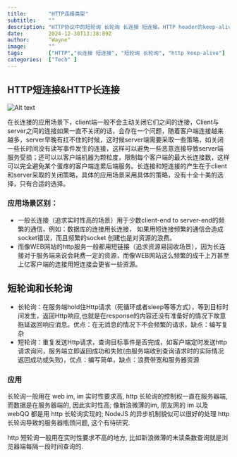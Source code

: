 ```yaml
---
title:       "HTTP连接类型"
subtitle:    ""
description: "HTTP协议中的短轮询 长轮询 长连接 短连接。HTTP header的keep-alive。"
date:        2024-12-30T13:38:09Z
author:      "Wayne"
image:       ""
tags:        ["HTTP","长连接 短连接", "短轮询 长轮询", "http keep-alive"]
categories:  ["Tech" ]
---
```


## HTTP短连接&HTTP长连接

![Alt text](/img/HTTP连接类型.png)  

在长连接的应用场景下，client端一般不会主动关闭它们之间的连接，Client与server之间的连接如果一直不关闭的话，会存在一个问题，随着客户端连接越来越多，server早晚有扛不住的时候，这时候server端需要采取一些策略，如关闭一些长时间没有读写事件发生的连接，这样可以避免一些恶意连接导致server端服务受损；还可以以客户端机器为颗粒度，限制每个客户端的最大长连接数，这样可以完全避免某个蛋疼的客户端连累后端服务。长连接和短连接的产生在于client和server采取的关闭策略，具体的应用场景采用具体的策略，没有十全十美的选择，只有合适的选择。

### 应用场景区别：

* 一般长连接（追求实时性高的场景）用于少数client-end to server-end的频繁的通信，例如：数据库的连接用长连接， 如果用短连接频繁的通信会造成socket错误，而且频繁的socket 创建也是对资源的浪费。  
* 而像WEB网站的http服务一般都用短链接（追求资源易回收场景），因为长连接对于服务端来说会耗费一定的资源，而像WEB网站这么频繁的成千上万甚至上亿客户端的连接用短连接会更省一些资源。

## 短轮询和长轮询

* 长轮询：在服务端hold住Http请求（死循环或者sleep等等方式），等到目标时间发生，返回Http响应,也就是在response的内容还没有准备好的情况下故意拖延返回响应消息。优点：在无消息的情况下不会频繁的请求，缺点：编写复杂
* 短轮询：重复发送Http请求，查询目标事件是否完成，如客户端定时发送http请求询问，服务端立即返回成功和失败(由服务端收到查询请求时的实际情况返回成功或失败)，优点：编写简单，缺点：浪费带宽和服务器资源 

### 应用

长轮询一般用在 web im, im 实时性要求高, http 长轮询的控制权一直在服务器端, 而数据是在服务器端的, 因此实时性高; 像新浪微薄的im, 朋友网的 im 以及 webQQ 都是用 http 长轮询实现的; NodeJS 的异步机制貌似可以很好的处理 http 长轮询导致的服务器瓶颈问题, 这个有待研究.

http 短轮询一般用在实时性要求不高的地方, 比如新浪微薄的未读条数查询就是浏览器端每隔一段时间查询的.